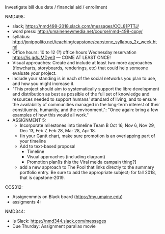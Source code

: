 Investigate bill due date / financial aid / enrollment

NMD498:
- slack; https://nmd498-2018.slack.com/messages/CCL81PTTJ/
- word press: http://umainenewmedia.net/course/nmd-498-copy/
- syllabus: http://jonippolito.net/teaching/capstone/capstone_syllabus_2x_week.html
- Office hours: 10 to 12 (?) office hours Wednesday reservation https://is.gd/JMDye3 — COME AT LEAST ONCE!
- Visual approaches: Create and include at least two more approaches (flowcharts, storyboards, renderings, etc) that could help someone evaluate your project.
- include your standing is in each of the social networks you plan to use, and how you might increase it. 
- "This project should aim to systematically support the libre development and distribution as best as possible of the full set of knowledge and resources needed to support humans' standard of living, and to ensure the availability of communities managed in the long-term interest of their constituents, humanity, and the environment.": "Once again: bring a few examples of how this would all work."
- ASSIGNMENT 5:
  - Incorporate milestones into timeline Team B Oct 16, Nov 6, Nov 29, Dec 13, Feb 7, Feb 28, Mar 28, Apr 18.
  - (In your Gantt chart, make sure promotion is an overlapping part of your timeline
  - Add to text-based proposal
    - Timeline
    - Visual approaches (including diagram)
    - Promotion plan[is this the Viral meida campain thing?]
  - add a new approach to The Pool that links directly to the summary portfolio entry. Be sure to add the appropriate subject; for fall 2018, that is capstone-2019.

COS312: 
- Assignenmnts on Black board (https://my.umaine.edu)
- assigments  4:  

NMD344:
- Is Slack: https://nmd344.slack.com/messages
- Due Thurday: Assignment parallax movie
